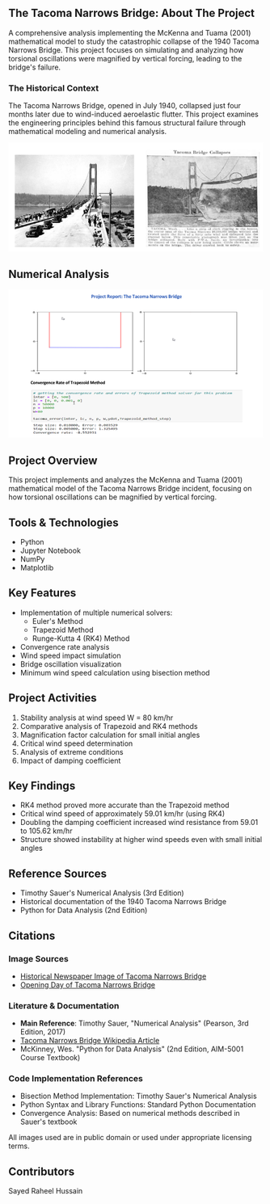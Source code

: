## The Tacoma Narrows Bridge: About The Project
A comprehensive analysis implementing the McKenna and Tuama (2001) mathematical model to study the catastrophic collapse of the 1940 Tacoma Narrows Bridge. This project focuses on simulating and analyzing how torsional oscillations were magnified by vertical forcing, leading to the bridge's failure.

### The Historical Context
The Tacoma Narrows Bridge, opened in July 1940, collapsed just four months later due to wind-induced aeroelastic flutter. This project examines the engineering principles behind this famous structural failure through mathematical modeling and numerical analysis.

<div>
  <img src="/Images/tacoma.png" alt="Tacoma" />
</div>

## Numerical Analysis
<div>
  <img src="/Images/numerical.png" alt="numerical" />
</div>
  
## Project Overview

This project implements and analyzes the McKenna and Tuama (2001) mathematical model of the Tacoma Narrows Bridge incident, focusing on how torsional oscillations can be magnified by vertical forcing.

## Tools & Technologies

- Python
- Jupyter Notebook
- NumPy
- Matplotlib

## Key Features

- Implementation of multiple numerical solvers:
  - Euler's Method
  - Trapezoid Method
  - Runge-Kutta 4 (RK4) Method
- Convergence rate analysis
- Wind speed impact simulation
- Bridge oscillation visualization
- Minimum wind speed calculation using bisection method

## Project Activities

1. Stability analysis at wind speed W = 80 km/hr
2. Comparative analysis of Trapezoid and RK4 methods
3. Magnification factor calculation for small initial angles
4. Critical wind speed determination
5. Analysis of extreme conditions
6. Impact of damping coefficient

## Key Findings

- RK4 method proved more accurate than the Trapezoid method
- Critical wind speed of approximately 59.01 km/hr (using RK4)
- Doubling the damping coefficient increased wind resistance from 59.01 to 105.62 km/hr
- Structure showed instability at higher wind speeds even with small initial angles

## Reference Sources

- Timothy Sauer's Numerical Analysis (3rd Edition)
- Historical documentation of the 1940 Tacoma Narrows Bridge
- Python for Data Analysis (2nd Edition)
## Citations

### Image Sources
- [Historical Newspaper Image of Tacoma Narrows Bridge](https://www.newspapers.com/image/289713513)
- [Opening Day of Tacoma Narrows Bridge](https://en.wikipedia.org/wiki/Tacoma_Narrows_Bridge_(1940))

### Literature & Documentation
- **Main Reference**: Timothy Sauer, "Numerical Analysis" (Pearson, 3rd Edition, 2017)
- [Tacoma Narrows Bridge Wikipedia Article](https://en.wikipedia.org/wiki/Tacoma_Narrows_Bridge_(1940))
- McKinney, Wes. "Python for Data Analysis" (2nd Edition, AIM-5001 Course Textbook)

### Code Implementation References
- Bisection Method Implementation: Timothy Sauer's Numerical Analysis
- Python Syntax and Library Functions: Standard Python Documentation
- Convergence Analysis: Based on numerical methods described in Sauer's textbook

All images used are in public domain or used under appropriate licensing terms.
## Contributors

Sayed Raheel Hussain

